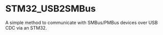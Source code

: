 # STM32_USB2SMBus
A simple method to communicate with SMBus/PMBus devices over USB CDC via an STM32.
